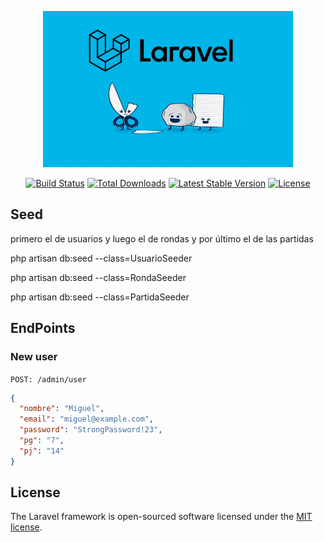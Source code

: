 <p align="center"><a href="https://laravel.com" target="_blank"><img src="paper-stone-scissors-wallpaper-preview.jpg" width="400" alt="Laravel Logo"></a></p>

<p align="center">
<a href="https://github.com/laravel/framework/actions"><img src="https://github.com/laravel/framework/workflows/tests/badge.svg" alt="Build Status"></a>
<a href="https://packagist.org/packages/laravel/framework"><img src="https://img.shields.io/packagist/dt/laravel/framework" alt="Total Downloads"></a>
<a href="https://packagist.org/packages/laravel/framework"><img src="https://img.shields.io/packagist/v/laravel/framework" alt="Latest Stable Version"></a>
<a href="https://packagist.org/packages/laravel/framework"><img src="https://img.shields.io/packagist/l/laravel/framework" alt="License"></a>
</p>

## Seed

primero el de usuarios y luego el de rondas y por último el de las partidas

php artisan db:seed --class=UsuarioSeeder

php artisan db:seed --class=RondaSeeder

php artisan db:seed --class=PartidaSeeder


## EndPoints

### New user

`POST: /admin/user`

```json
{
  "nombre": "Miguel",
  "email": "miguel@example.com",
  "password": "StrongPassword!23",
  "pg": "7",
  "pj": "14"
}
```



## License

The Laravel framework is open-sourced software licensed under the [MIT license](https://opensource.org/licenses/MIT).
